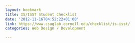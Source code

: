 ```yaml
---
layout: bookmark
title: IS/ISST Student Checklist
date: '2012-11-16T04:52:22+01:00'
link: https://www.csuglab.cornell.edu/checklist/is-isst/
categories: Web Design / Development

---
```

